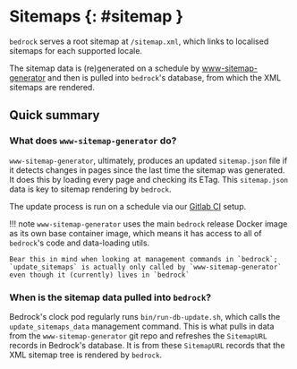 # Sitemaps {: #sitemap }

`bedrock` serves a root sitemap at `/sitemap.xml`, which links to localised sitemaps for each supported locale.

The sitemap data is (re)generated on a schedule by [www-sitemap-generator](https://github.com/mozmeao/www-sitemap-generator) and then is pulled into `bedrock`'s database, from which the XML sitemaps are rendered.

## Quick summary

### What does `www-sitemap-generator` do?

`www-sitemap-generator`, ultimately, produces an updated `sitemap.json` file if it detects changes in pages since the last time the sitemap was generated. It does this by loading every page and checking its ETag. This `sitemap.json` data is key to sitemap rendering by `bedrock`.

The update process is run on a schedule via our [Gitlab CI](https://gitlab.com/mozmeao/www-sitemap-generator) setup.

!!! note
    `www-sitemap-generator` uses the main `bedrock` release Docker image as its own base container image, which means it has access to all of `bedrock`'s code and data-loading utils.

    Bear this in mind when looking at management commands in `bedrock`; `update_sitemaps` is actually only called by `www-sitemap-generator` even though it (currently) lives in `bedrock`

### When is the sitemap data pulled into `bedrock`?

Bedrock's clock pod regularly runs `bin/run-db-update.sh`, which calls the `update_sitemaps_data` management command. This is what pulls in data from the `www-sitemap-generator` git repo and refreshes the `SitemapURL` records in Bedrock's database. It is from these `SitemapURL` records that the XML sitemap tree is rendered by `bedrock`.
